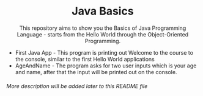 <h1 align="center">Java Basics</h1>
<p align="center">This repository aims to show you the Basics of Java Programming Language - starts from the Hello World through the Object-Oriented Programming.</p>

- First Java App - This program is printing out Welcome to the course to the console, similar to the first Hello World applications
- AgeAndName - The program asks for two user inputs which is your age and name, after that the input will be printed out on the console.



###### *More description will be added later to this README file*
